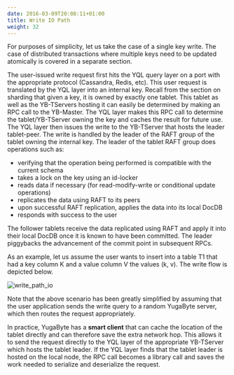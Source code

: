 ```yaml
---
date: 2016-03-09T20:08:11+01:00
title: Write IO Path
weight: 32
---
```


For purposes of simplicity, let us take the case of a single key write. The case of distributed
transactions where multiple keys need to be updated atomically is covered in a separate section. 

The user-issued write request first hits the YQL query layer on a port with the appropriate protocol
(Cassandra, Redis, etc). This user request is translated by the YQL layer into an internal key.
Recall from the section on sharding that given a key, it is owned by exactly one tablet. This tablet
as well as the YB-TServers hosting it can easily be determined by making an RPC call to the
YB-Master. The YQL layer makes this RPC call to determine the tablet/YB-TServer owning the key and
caches the result for future use. The YQL layer then issues the write to the YB-TServer that hosts
the leader tablet-peer. The write is handled by the leader of the RAFT group of the tablet owning
the internal key. The leader of the tablet RAFT group does operations such as:

* verifying that the operation being performed is compatible with the current schema
* takes a lock on the key using an id-locker
* reads data if necessary (for read-modify-write or conditional update operations)
* replicates the data using RAFT to its peers
* upon successful RAFT replication, applies the data into its local DocDB
* responds with success to the user

The follower tablets receive the data replicated using RAFT and apply it into their local DocDB once
it is known to have been committed. The leader piggybacks the advancement of the commit point in
subsequent RPCs.

As an example, let us assume the user wants to insert into a table T1 that had a key column K and a
value column V the values (k, v). The write flow is depicted below.

![write_path_io](/images/write_path_io.png)

Note that the above scenario has been greatly simplified by assuming that the user application sends
the write query to a random YugaByte server, which then routes the request appropriately. 

In practice, YugaByte has a **smart client** that can cache the location of the tablet directly and can
therefore save the extra network hop. This allows it to send the request directly to the YQL layer
of the appropriate YB-TServer which hosts the tablet leader. If the YQL layer finds that the tablet
leader is hosted on the local node, the RPC call becomes a library call and saves the work needed to
serialize and deserialize the request.
